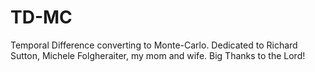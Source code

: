 # TD-MC
Temporal Difference converting to Monte-Carlo.
Dedicated to Richard Sutton, Michele Folgheraiter, my mom and wife.
Big Thanks to the Lord!
